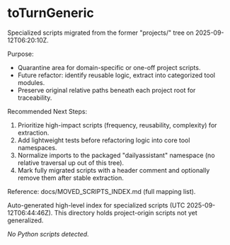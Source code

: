 # toTurnGeneric

Specialized scripts migrated from the former \"projects/\" tree on 2025-09-12T06:20:10Z.

Purpose:
- Quarantine area for domain-specific or one-off project scripts.
- Future refactor: identify reusable logic, extract into categorized tool modules.
- Preserve original relative paths beneath each project root for traceability.

Recommended Next Steps:
1. Prioritize high-impact scripts (frequency, reusability, complexity) for extraction.
2. Add lightweight tests before refactoring logic into core tool namespaces.
3. Normalize imports to the packaged \"dailyassistant\" namespace (no relative traversal up out of this tree).
4. Mark fully migrated scripts with a header comment and optionally remove them after stable extraction.

Reference: docs/MOVED_SCRIPTS_INDEX.md (full mapping list).

<!-- AUTO_TOOL_INDEX:START -->
Auto-generated high-level index for specialized scripts (UTC 2025-09-12T06:44:46Z).
This directory holds project-origin scripts not yet generalized.

_No Python scripts detected._

<!-- AUTO_TOOL_INDEX:END -->
